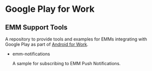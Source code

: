 # Google Play for Work
## EMM Support Tools

A repository to provide tools and examples for EMMs integrating with Google Play as part of [Android for Work](https://www.google.com/work/android/).

- emm-notifications

  A sample for subscribing to EMM Push Notifications.
